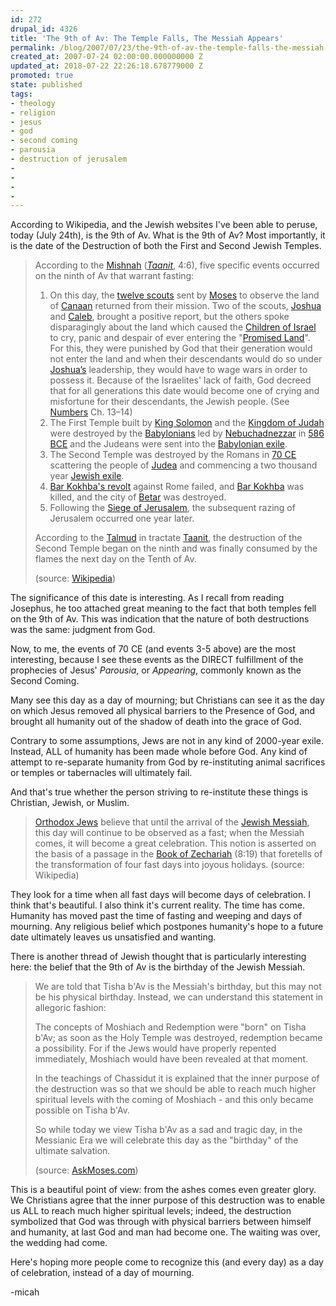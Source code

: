 ```yaml
---
id: 272
drupal_id: 4326
title: 'The 9th of Av: The Temple Falls, The Messiah Appears'
permalink: /blog/2007/07/23/the-9th-of-av-the-temple-falls-the-messiah-appears
created_at: 2007-07-24 02:00:00.000000000 Z
updated_at: 2018-07-22 22:26:18.678779000 Z
promoted: true
state: published
tags:
- theology
- religion
- jesus
- god
- second coming
- parousia
- destruction of jerusalem
- 
- 
- 
- 
---
```

According to Wikipedia, and the Jewish websites I've been able to peruse, today (July 24th), is the 9th of Av. What is the 9th of Av? Most importantly, it is the date of the Destruction of both the First and Second Jewish Temples.  

> According to the [Mishnah](http://en.wikipedia.org/wiki/Mishnah "Mishnah") (_[Taanit](http://en.wikipedia.org/wiki/Taanit "Taanit")_, 4:6), five specific events occurred on the ninth of Av that warrant fasting:
> 
> 1.  On this day, the [twelve scouts](http://en.wikipedia.org/wiki/Shlach#The_scouts "Shlach") sent by [Moses](http://en.wikipedia.org/wiki/Moses "Moses") to observe the land of [Canaan](http://en.wikipedia.org/wiki/Canaan "Canaan") returned from their mission. Two of the scouts, [Joshua](http://en.wikipedia.org/wiki/Joshua "Joshua") and [Caleb](http://en.wikipedia.org/wiki/Caleb "Caleb"), brought a positive report, but the others spoke disparagingly about the land which caused the [Children of Israel](http://en.wikipedia.org/wiki/Children_of_Israel "Children of Israel") to cry, panic and despair of ever entering the "[Promised Land](http://en.wikipedia.org/wiki/Promised_Land "Promised Land")". For this, they were punished by God that their generation would not enter the land and when their descendants would do so under [Joshua’s](http://en.wikipedia.org/wiki/Joshua "Joshua") leadership, they would have to wage wars in order to possess it. Because of the Israelites' lack of faith, God decreed that for all generations this date would become one of crying and misfortune for their descendants, the Jewish people. (See [Numbers](http://en.wikipedia.org/wiki/Book_of_Numbers "Book of Numbers") Ch. 13–14)
> 2.  The First Temple built by [King Solomon](http://en.wikipedia.org/wiki/Solomon "Solomon") and the [Kingdom of Judah](http://en.wikipedia.org/wiki/Kingdom_of_Judah "Kingdom of Judah") were destroyed by the [Babylonians](http://en.wikipedia.org/wiki/Babylonia "Babylonia") led by [Nebuchadnezzar](http://en.wikipedia.org/wiki/Nebuchadrezzar_I "Nebuchadrezzar I") in [586 BCE](http://en.wikipedia.org/wiki/586_BC "586 BC") and the Judeans were sent into the [Babylonian exile](http://en.wikipedia.org/wiki/Babylonian_captivity "Babylonian captivity").
> 3.  The Second Temple was destroyed by the Romans in [70 CE](http://en.wikipedia.org/wiki/70_AD "70 AD") scattering the people of [Judea](http://en.wikipedia.org/wiki/Judea "Judea") and commencing a two thousand year [Jewish exile](http://en.wikipedia.org/wiki/Jewish_diaspora "Jewish diaspora").
> 4.  [Bar Kokhba's revolt](http://en.wikipedia.org/wiki/Bar_Kokhba%27s_revolt "Bar Kokhba's revolt") against Rome failed, and [Bar Kokhba](http://en.wikipedia.org/wiki/Simon_bar_Kokhba "Simon bar Kokhba") was killed, and the city of [Betar](http://en.wikipedia.org/wiki/Betar_%28fortress%29 "Betar (fortress)") was destroyed.
> 5.  Following the [Siege of Jerusalem](http://en.wikipedia.org/wiki/Siege_of_Jerusalem_%2870%29 "Siege of Jerusalem (70)"), the subsequent razing of Jerusalem occurred one year later.
> 
> According to the [Talmud](http://en.wikipedia.org/wiki/Talmud "Talmud") in tractate [Taanit](http://en.wikipedia.org/wiki/Taanit "Taanit"), the destruction of the Second Temple began on the ninth and was finally consumed by the flames the next day on the Tenth of Av.
> 
> (source: [Wikipedia](http://en.wikipedia.org/wiki/Tisha_B%27Av))


The significance of this date is interesting. As I recall from reading Josephus, he too attached great meaning to the fact that both temples fell on the 9th of Av. This was indication that the nature of both destructions was the same: judgment from God.

Now, to me, the events of 70 CE (and events 3-5 above) are the most interesting, because I see these events as the DIRECT fulfillment of the prophecies of Jesus' *Parousia*, or *Appearing*, commonly known as the Second Coming.

Many see this day as a day of mourning; but Christians can see it as the day on which Jesus removed all physical barriers to the Presence of God, and brought all humanity out of the shadow of death into the grace of God.

Contrary to some assumptions, Jews are not in any kind of 2000-year exile. Instead, ALL of humanity has been made whole before God. Any kind of attempt to re-separate humanity from God by re-instituting animal sacrifices or temples or tabernacles will ultimately fail.

And that's true whether the person striving to re-institute these things is Christian, Jewish, or Muslim.

> [Orthodox Jews](http://en.wikipedia.org/wiki/Orthodox_Judaism "Orthodox Judaism") believe that until the arrival of the [Jewish Messiah](http://en.wikipedia.org/wiki/Jewish_Messiah "Jewish Messiah"), this day will continue to be observed as a fast; when the Messiah comes, it will become a great celebration. This notion is asserted on the basis of a passage in the [Book of Zechariah](http://en.wikipedia.org/wiki/Book_of_Zechariah "Book of Zechariah") (8:19) that foretells of the transformation of four fast days into joyous holidays. (source: Wikipedia)

They look for a time when all fast days will become days of celebration. I think that's beautiful. I also think it's current reality. The time has come. Humanity has moved past the time of fasting and weeping and days of mourning. Any religious belief which postpones humanity's hope to a future date ultimately leaves us unsatisfied and wanting.

There is another thread of Jewish thought that is particularly interesting here: the belief that the 9th of Av is the birthday of the Jewish Messiah.

> We are told that Tisha b'Av is the Messiah's birthday, but this may not be his physical birthday. Instead, we can understand this statement in allegoric fashion:
> 
> The concepts of Moshiach and Redemption were "born" on Tisha b'Av; as soon as the Holy Temple was destroyed, redemption became a possibility. For if the Jews would have properly repented immediately, Moshiach would have been revealed at that moment.
> 
> In the teachings of Chassidut it is explained that the inner purpose of the destruction was so that we should be able to reach much higher spiritual levels with the coming of Moshiach - and this only became possible on Tisha b'Av.
> 
> So while today we view Tisha b'Av as a sad and tragic day, in the Messianic Era we will celebrate this day as the "birthday" of the ultimate salvation.
> 
> (source: [AskMoses.com](http://www.askmoses.com/article.html?h=110&o=43879))  

This is a beautiful point of view: from the ashes comes even greater glory. We Christians agree that the inner purpose of this destruction was to enable us ALL to reach much higher spiritual levels; indeed, the destruction symbolized that God was through with physical barriers between himself and humanity, at last God and man had become one. The waiting was over, the wedding had come.

Here's hoping more people come to recognize this (and every day) as a day of celebration, instead of a day of mourning.

-micah
